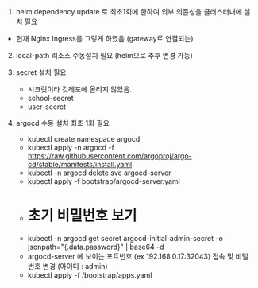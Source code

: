 1. helm dependency update 로  최초1회에 한하여 외부 의존성을 클러스터내에 설치 필요
- 현재 Nginx Ingress를 그렇게 하였음 (gateway로 연결되는)

2. local-path 리소스 수동설치 필요 (helm으로 추후 변경 가능)

3. secret 설치 필요
   - 시크릿이라 깃레포에 올리지 않았음.
   - school-secret
   - user-secret
4. argocd 수동 설치 최초 1회 필요
   - kubectl create namespace argocd
   - kubectl apply -n argocd -f https://raw.githubusercontent.com/argoproj/argo-cd/stable/manifests/install.yaml
   - kubectl -n argocd delete svc argocd-server
   - kubectl apply -f bootstrap/argocd-server.yaml
   - # 초기 비밀번호 보기
   - kubectl -n argocd get secret argocd-initial-admin-secret -o jsonpath="{.data.password}" | base64 -d
   - argocd-server 에 보이는 포트번호 (ex 192.168.0.17:32043) 접속 및 비밀번호 변경 (아이디 : admin)
   - kubectl apply -f /bootstrap/apps.yaml
